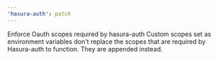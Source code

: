 ```yaml
---
'hasura-auth': patch
---
```


Enforce Oauth scopes required by hasura-auth
Custom scopes set as environment variables don't replace the scopes that are required by Hasura-auth to function. They are appended instead.
